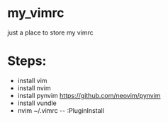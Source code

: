 # my_vimrc
just a place to store my vimrc

# Steps:
- install vim
- install nvim  
- install pynvim https://github.com/neovim/pynvim 
- install vundle  
- nvim ~/.vimrc -- :PluginInstall  

